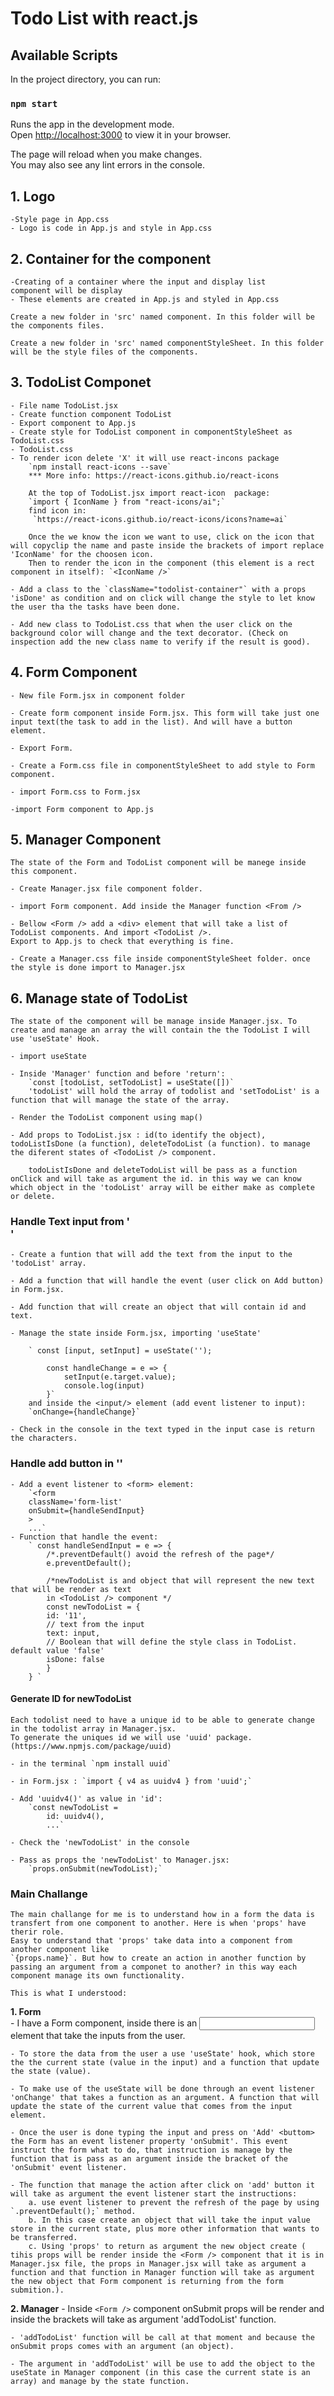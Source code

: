 # Todo List with react.js

## Available Scripts

In the project directory, you can run:

### `npm start`

Runs the app in the development mode.\
Open [http://localhost:3000](http://localhost:3000) to view it in your browser.

The page will reload when you make changes.\
You may also see any lint errors in the console.

## 1. Logo
    -Style page in App.css 
    - Logo is code in App.js and style in App.css

## 2. Container for the component
    -Creating of a container where the input and display list      component will be display
    - These elements are created in App.js and styled in App.css

    Create a new folder in 'src' named component. In this folder will be the components files.

    Create a new folder in 'src' named componentStyleSheet. In this folder will be the style files of the components. 

## 3. TodoList Componet
    - File name TodoList.jsx
    - Create function component TodoList
    - Export component to App.js
    - Create style for TodoList component in componentStyleSheet as TodoList.css
    - TodoList.css   
    - To render icon delete 'X' it will use react-incons package
        `npm install react-icons --save`
        *** More info: https://react-icons.github.io/react-icons

        At the top of TodoList.jsx import react-icon  package:
        `import { IconName } from "react-icons/ai";` 
        find icon in:
         `https://react-icons.github.io/react-icons/icons?name=ai`
        
        Once the we know the icon we want to use, click on the icon that will copyclip the name and paste inside the brackets of import replace 'IconName' for the choosen icon.
        Then to render the icon in the component (this element is a rect component in itself): `<IconName />` 

    - Add a class to the `className="todolist-container"` with a props 'isDone' as condition and on click will change the style to let know the user tha the tasks have been done.
    
    - Add new class to TodoList.css that when the user click on the background color will change and the text decorator. (Check on inspection add the new class name to verify if the result is good). 
    
## 4. Form Component
    - New file Form.jsx in component folder
    
    - Create form component inside Form.jsx. This form will take just one input text(the task to add in the list). And will have a button element.
    
    - Export Form.

    - Create a Form.css file in componentStyleSheet to add style to Form component.

    - import Form.css to Form.jsx

    -import Form component to App.js

## 5. Manager Component

    The state of the Form and TodoList component will be manege inside this component.

    - Create Manager.jsx file component folder. 

    - import Form component. Add inside the Manager function <From />

    - Bellow <Form /> add a <div> element that will take a list of TodoList components. And import <TodoList />.
    Export to App.js to check that everything is fine.

    - Create a Manager.css file inside componentStyleSheet folder. once the style is done import to Manager.jsx

## 6. Manage state of TodoList

    The state of the component will be manage inside Manager.jsx. To create and manage an array the will contain the the TodoList I will use 'useState' Hook.

    - import useState

    - Inside 'Manager' function and before 'return':
        `const [todoList, setTodoList] = useState([])`
        'todoList' will hold the array of todolist and 'setTodoList' is a function that will manage the state of the array. 

    - Render the TodoList component using map()
    
    - Add props to TodoList.jsx : id(to identify the object), todoListIsDone (a function), deleteTodoList (a function). to manage the diferent states of <TodoList /> component.
         
        todoListIsDone and deleteTodoList will be pass as a function onClick and will take as argument the id. in this way we can know which object in the 'todoList' array will be either make as complete or delete.

  ### Handle Text input from '<Form />'

    - Create a funtion that will add the text from the input to the 'todoList' array.

    - Add a function that will handle the event (user click on Add button) in Form.jsx.

    - Add function that will create an object that will contain id and text.

    - Manage the state inside Form.jsx, importing 'useState'

        ` const [input, setInput] = useState('');
  
            const handleChange = e => {
                setInput(e.target.value);
                console.log(input)
            }` 
        and inside the <input/> element (add event listener to input):
        `onChange={handleChange}`     

    - Check in the console in the text typed in the input case is return the characters. 

  ### Handle add button in '<Form />'

    - Add a event listener to <form> element:
        `<form 
        className='form-list'
        onSubmit={handleSendInput}
        >
        ...` 
    - Function that handle the event:
        ` const handleSendInput = e => {
            /*.preventDefault() avoid the refresh of the page*/ 
            e.preventDefault();

            /*newTodoList is and object that will represent the new text that will be render as text
            in <TodoList /> component */ 
            const newTodoList = {
            id: '11',
            // text from the input
            text: input,
            // Boolean that will define the style class in TodoList. default value 'false'
            isDone: false
            }
        } `     
   #### Generate ID for newTodoList
    Each todolist need to have a unique id to be able to generate change in the todolist array in Manager.jsx.
    To generate the uniques id we will use 'uuid' package. (https://www.npmjs.com/package/uuid)

    - in the terminal `npm install uuid`

    - in Form.jsx : `import { v4 as uuidv4 } from 'uuid';`  

    - Add 'uuidv4()' as value in 'id':
        `const newTodoList = 
            id: uuidv4(),
            ...`  

    - Check the 'newTodoList' in the console 

    - Pass as props the 'newTodoList' to Manager.jsx:
        `props.onSubmit(newTodoList);`  
### Main Challange
    The main challange for me is to understand how in a form the data is transfert from one component to another. Here is when 'props' have therir role. 
    Easy to understand that 'props' take data into a component from another component like
    `{props.name}`. But how to create an action in another function by passing an argument from a componet to another? in this way each component manage its own functionality.

    This is what I understood:

   **1. Form**  
    - I have a Form component, inside there is an <input> element that take the inputs from the user.

    - To store the data from the user a use 'useState' hook, which store the the current state (value in the input) and a function that update the state (value).

    - To make use of the useState will be done through an event listener 'onChange' that takes a function as an argument. A function that will update the state of the current value that comes from the input element.

    - Once the user is done typing the input and press on 'Add' <buttom> the Form has an event listener property 'onSubmit'. This event instruct the form what to do, that instruction is manage by the function that is pass as an argument inside the bracket of the 'onSubmit' event listener.

    - The function that manage the action after click on 'add' button it will take as argument the event listener start the instructions:
        a. use event listener to prevent the refresh of the page by using `.preventDefault();` method.
        b. In this case create an object that will take the input value store in the current state, plus more other information that wants to be transferred.
        c. Using 'props' to return as argument the new object create ( tihis props will be render inside the <Form /> component that it is in Manager.jsx file, the props in Manager.jsx will take as argument a function and that function in Manager function will take as argument the new object that Form component is returning from the form submition.).
   **2. Manager**
    - Inside `<Form />` component onSubmit props will be render and inside the brackets will take as argument 'addTodoList' function.
    
    - 'addTodoList' function will be call at that moment and because the onSubmit props comes with an argument (an object). 
    
    - The argument in 'addTodoList' will be use to add the object to the useState in Manager component (in this case the current state is an array) and manage by the state function.         




             

     


    

